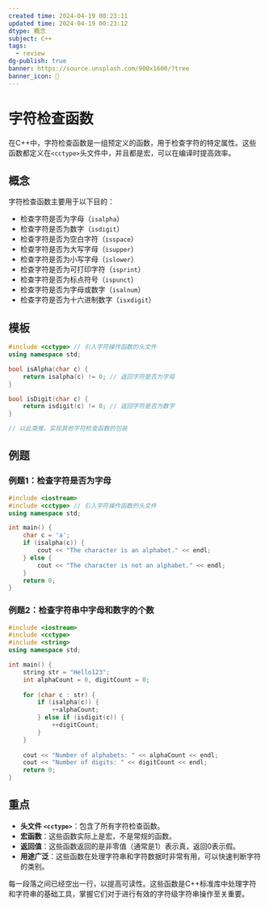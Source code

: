 ```yaml
---
created time: 2024-04-19 00:23:11
updated time: 2024-04-19 00:23:12
dtype: 概念
subject: C++
tags:
  - review
dg-publish: true
banner: https://source.unsplash.com/900x1600/?tree
banner_icon: 🧠
---
```


# 字符检查函数

在C++中，字符检查函数是一组预定义的函数，用于检查字符的特定属性。这些函数都定义在`<cctype>`头文件中，并且都是宏，可以在编译时提高效率。

## 概念

字符检查函数主要用于以下目的：

- 检查字符是否为字母（`isalpha`）
- 检查字符是否为数字（`isdigit`）
- 检查字符是否为空白字符（`isspace`）
- 检查字符是否为大写字母（`isupper`）
- 检查字符是否为小写字母（`islower`）
- 检查字符是否为可打印字符（`isprint`）
- 检查字符是否为标点符号（`ispunct`）
- 检查字符是否为字母或数字（`isalnum`）
- 检查字符是否为十六进制数字（`isxdigit`）

## 模板

```C++
#include <cctype> // 引入字符操作函数的头文件
using namespace std;

bool isAlpha(char c) {
    return isalpha(c) != 0; // 返回字符是否为字母
}

bool isDigit(char c) {
    return isdigit(c) != 0; // 返回字符是否为数字
}

// 以此类推，实现其他字符检查函数的包装
```

## 例题

### 例题1：检查字符是否为字母

```C++
#include <iostream>
#include <cctype> // 引入字符操作函数的头文件
using namespace std;

int main() {
    char c = 'a';
    if (isalpha(c)) {
        cout << "The character is an alphabet." << endl;
    } else {
        cout << "The character is not an alphabet." << endl;
    }
    return 0;
}
```

### 例题2：检查字符串中字母和数字的个数

```C++
#include <iostream>
#include <cctype>
#include <string>
using namespace std;

int main() {
    string str = "Hello123";
    int alphaCount = 0, digitCount = 0;
    
    for (char c : str) {
        if (isalpha(c)) {
            ++alphaCount;
        } else if (isdigit(c)) {
            ++digitCount;
        }
    }
    
    cout << "Number of alphabets: " << alphaCount << endl;
    cout << "Number of digits: " << digitCount << endl;
    return 0;
}
```

## 重点

- **头文件 `<cctype>`**：包含了所有字符检查函数。
- **宏函数**：这些函数实际上是宏，不是常规的函数。
- **返回值**：这些函数返回的是非零值（通常是1）表示真，返回0表示假。
- **用途广泛**：这些函数在处理字符串和字符数据时非常有用，可以快速判断字符的类别。

每一段落之间已经空出一行，以提高可读性。这些函数是C++标准库中处理字符和字符串的基础工具，掌握它们对于进行有效的字符级字符串操作至关重要。

